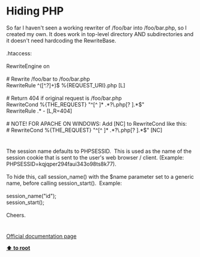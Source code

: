 # Hiding PHP




<div class="phpcode"><span class="html">
So far I haven&apos;t seen a working rewriter of /foo/bar into /foo/bar.php, so I created my own. It does work in top-level directory AND subdirectories and it doesn&apos;t need hardcoding the RewriteBase.<br><br>.htaccess:<br><br>RewriteEngine on<br><br># Rewrite /foo/bar to /foo/bar.php<br>RewriteRule ^([^.?]+)$ %{REQUEST_URI}.php [L]<br><br># Return 404 if original request is /foo/bar.php<br>RewriteCond %{THE_REQUEST} &quot;^[^ ]* .*?\.php[? ].*$&quot;<br>RewriteRule .* - [L,R=404]<br><br># NOTE! FOR APACHE ON WINDOWS: Add [NC] to RewriteCond like this:<br># RewriteCond %{THE_REQUEST} &quot;^[^ ]* .*?\.php[? ].*$&quot; [NC]</span>
</div>
  

#


<div class="phpcode"><span class="html">
The session name defaults to PHPSESSID.&#xA0; This is used as the name of the session cookie that is sent to the user&apos;s web browser / client. (Example: PHPSESSID=kqjqper294faui343o98ts8k77).<br><br>To hide this, call session_name() with the $name parameter set to a generic name, before calling session_start().&#xA0; Example:<br><br>session_name(&quot;id&quot;);<br>session_start();<br><br>Cheers.</span>
</div>
  

#

[Official documentation page](https://www.php.net/manual/en/security.hiding.php)

**[⬆ to root](/)**